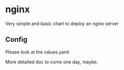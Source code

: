 # nginx 

Very simple and basic chart to deploy an nginx server

## Config
Please look at the values.yaml

More detailed doc to come one day, maybe.
